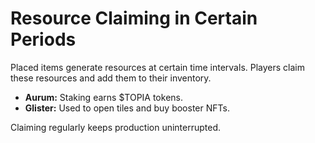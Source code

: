 # Resource Claiming in Certain Periods

Placed items generate resources at certain time intervals. Players claim these resources and add them to their inventory.

- **Aurum:** Staking earns $TOPIA tokens.
- **Glister:** Used to open tiles and buy booster NFTs.

Claiming regularly keeps production uninterrupted.
